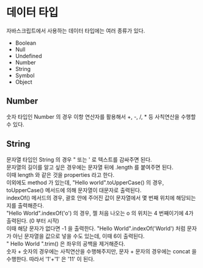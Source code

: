 # 데이터 타입
자바스크립트에서 사용하는 데이터 타입에는 여러 종류가 있다.
* Boolean
* Null
* Undefined
* Number
* String
* Symbol
* Object

## Number
숫자 타입인 Number 의 경우 이항 연산자를 활용해서 +, -, /, * 등 사칙연산을 수행할 수 있다.

## String
문자열 타입인 String 의 경우 " 또는 ' 로 텍스트를 감싸주면 된다.<br>
문자열의 길이를 알고 싶은 경우에는 문자열 뒤에 .length 를 붙여주면 된다.<br>
이때 length 와 같은 것을 properties 라고 한다.<br>
이외에도 method 가 있는데, "Hello world".toUpperCase() 의 경우, toUpperCase() 메서드에 의해 문자열이 대문자로 출력된다.<br>
indexOf() 메서드의 경우, 괄호 안에 주어진 값이 문자열에서 몇 번째 위치에 해당되는지를 출력해준다.<br>
"Hello World".indexOf('o') 의 경우, 젤 처음 나오는 o 의 위치는 4 번째이기에 4가 출력된다. (0 부터 시작)<br>
이때 해당 문자가 없다면 -1 을 출력한다.
"Hello World".indexOf('World') 처럼 문자가 아닌 문자열을 값으로 넣을 수도 있는데, 이때 6이 출력된다. <br>
"      Hello World       ".trim() 은 좌우의 공백을 제거해준다.<br>
숫자 + 숫자의 경우에는 사칙연산을 수행해주지만, 문자 + 문자의 경우에는 concat 을 수행한다. 따라서 '1'+'1' 은 '11' 이 된다.